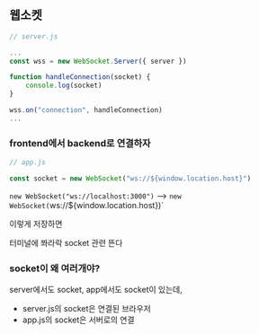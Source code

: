## 웹소켓

```js
// server.js

...
const wss = new WebSocket.Server({ server })

function handleConnection(socket) {
    console.log(socket)
}

wss.on("connection", handleConnection)
...
```



### frontend에서 backend로 연결하자

```js
// app.js

const socket = new WebSocket("ws://${window.location.host}")
```

`new WebSocket("ws://localhost:3000")` --> `new WebSocket(`ws://${window.location.host})`



이렇게 저장하면

터미널에 쫘라락 socket 관련 뜬다



### socket이 왜 여러개야?

server에서도 socket, app에서도 socket이 있는데,

- server.js의 socket은 연결된 브라우저
- app.js의 socket은 서버로의 연결